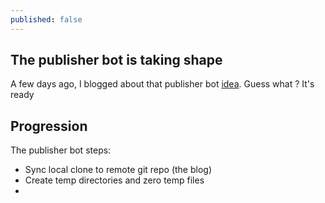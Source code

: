 ```yaml
---
published: false
---
```


## The publisher bot is taking shape

A few days ago, I blogged about that publisher bot [idea](https://blog.codarren.com/Day3-Making_your_own_publisher_bot/).
Guess what ? It's ready

## Progression
The publisher bot steps:
 - Sync local clone to remote git repo (the blog)
 - Create temp directories and zero temp files
 - 